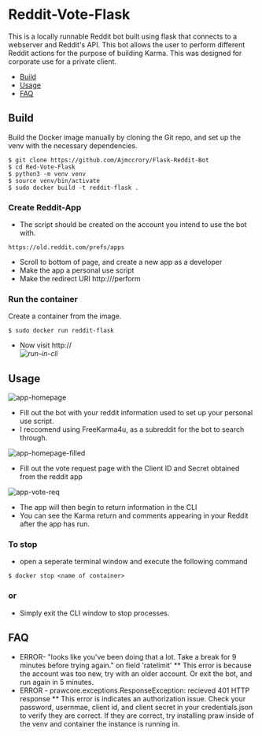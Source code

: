 # Reddit-Vote-Flask
This is a locally runnable Reddit bot built using flask that connects to a webserver and Reddit's API. This bot allows the user to perform different Reddit actions for the purpose of building Karma. This was designed for corporate use for a private client.
- [Build](#build)
- [Usage](#usage)
- [FAQ](#faq)



## Build
Build the Docker image manually by cloning the Git repo, and set up the venv with the necessary dependencies.
```
$ git clone https://github.com/Ajmccrory/Flask-Reddit-Bot
$ cd Red-Vote-Flask
$ python3 -m venv venv
$ source venv/bin/activate
$ sudo docker build -t reddit-flask .
```
### Create Reddit-App
* The script should be created on the account you intend to use the bot with.
```
https://old.reddit.com/prefs/apps
```
* Scroll to bottom of page, and create a new app as a developer
* Make the app a personal use script
* Make the redirect URI http://<local container url>/perform
### Run the container
Create a container from the image.
```
$ sudo docker run reddit-flask
```
* Now visit http://<address from docker cli>
![run-in-cli](https://user-images.githubusercontent.com/93270610/191367840-6f040530-1265-4449-a601-38a8c3858aad.png)

## Usage

![app-homepage](https://user-images.githubusercontent.com/93270610/191361501-282eebf2-729f-43a0-8572-1cdaaaced16a.png)

* Fill out the bot with your reddit information used to set up your personal use script.
* I reccomend using FreeKarma4u, as a subreddit for the bot to search through.

![app-homepage-filled](https://user-images.githubusercontent.com/93270610/191364902-2b3914f1-23d0-4f5a-b65b-72dfb432f6c4.png)

* Fill out the vote request page with the Client ID and Secret obtained from the reddit app

![app-vote-req](https://user-images.githubusercontent.com/93270610/191364934-42a969bf-9775-4591-891e-912ced2bc0d3.png)

* The app will then begin to return information in the CLI
* You can see the Karma return and comments appearing in your Reddit after the app has run.
### To stop
* open a seperate terminal window and execute the following command
```
$ docker stop <name of container>
```
### or
* Simply exit the CLI window to stop processes.

## FAQ
* ERROR- "looks like you've been doing that a lot. Take a break for 9 minutes before trying again." on field 'ratelimit'
** This error is because the account was too new, try with an older account. Or exit the bot, and run again in 5 minutes.
* ERROR - prawcore.exceptions.ResponseException: recieved 401 HTTP response
** This error is indicates an authorization issue. Check your password, usernmae, client id, and client secret in your credentials.json to verify they are correct. If they are correct, try installing praw inside of the venv and container the instance is running in.
